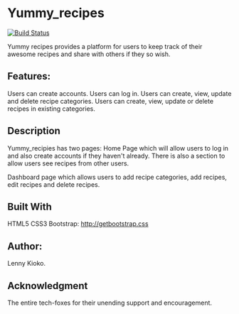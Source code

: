 # Yummy_recipes
[![Build Status](https://travis-ci.org/lennykioko/Yummy_recipes.svg?branch=develop)](https://travis-ci.org/lennykioko/Yummy_recipes)

Yummy recipes provides a platform for users to keep track of their awesome recipes and share with others if they so wish.

## Features:
Users can  create accounts.
Users can log in.
Users can create, view, update and delete recipe categories.
Users can create, view, update or delete recipes in existing categories.

## Description
Yummy_recipies has two pages:
Home Page which will allow users to log in and also create accounts if they haven't already.
There is also a section to allow users see recipes from other users.

Dashboard page which allows users to add recipe categories, add recipes, edit recipes and delete recipes.

## Built With
HTML5
CSS3
Bootstrap: http://getbootstrap.css

## Author:
Lenny Kioko.

## Acknowledgment
The entire tech-foxes for their unending support and encouragement.



